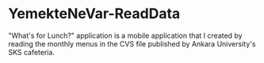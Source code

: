 # YemekteNeVar-ReadData
"What's for Lunch?" application is a mobile application that I created by reading the monthly menus in the CVS file published by Ankara University's SKS cafeteria. 
